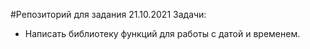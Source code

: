 #Репозиторий для задания 21.10.2021
Задачи:
- Написать библиотеку функций для работы с датой и временем.